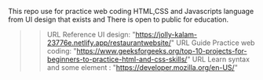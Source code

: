 This repo use for practice web coding HTML,CSS and Javascripts language from UI design that exists and There is open to public for education.
>>URL Reference UI design: "https://jolly-kalam-23776e.netlify.app/restaurantwebsite/"
>>URL Guide Practice web coding: "https://www.geeksforgeeks.org/top-10-projects-for-beginners-to-practice-html-and-css-skills/"
>>URL Learn syntax and some element : "https://developer.mozilla.org/en-US/"
